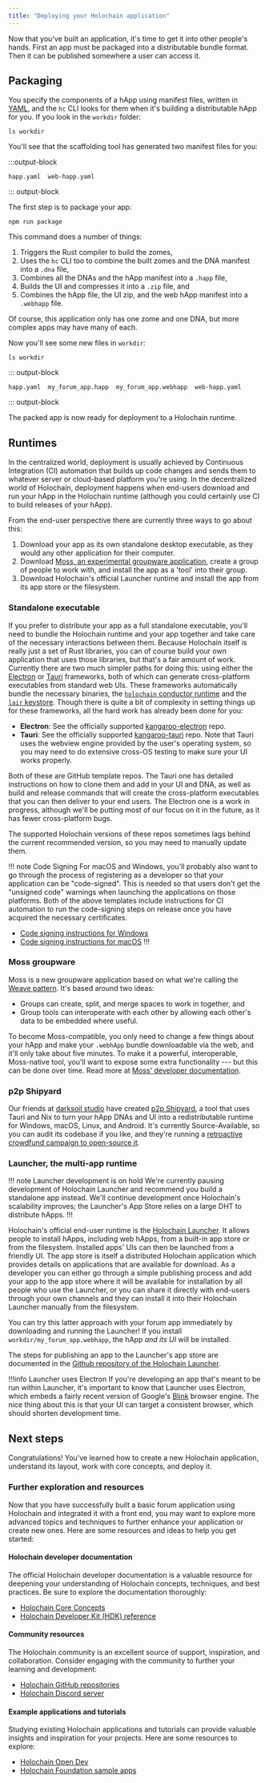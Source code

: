 ```yaml
---
title: "Deploying your Holochain application"
---
```


Now that you've built an application, it's time to get it into other people's hands. First an app must be packaged into a distributable bundle format. Then it can be published somewhere a user can access it.

## Packaging

You specify the components of a hApp using manifest files, written in [YAML](https://yaml.org/), and the `hc` CLI looks for them when it's building a distributable hApp for you. If you look in the `workdir` folder:

```shell
ls workdir
```

You'll see that the scaffolding tool has generated two manifest files for you:

:::output-block
```text
happ.yaml  web-happ.yaml
```
::: output-block

The first step is to package your app:

```shell
npm run package
```

This command does a number of things:

1. Triggers the Rust compiler to build the zomes,
2. Uses the `hc` CLI too to combine the built zomes and the DNA manifest into a `.dna` file,
3. Combines all the DNAs and the hApp manifest into a `.happ` file,
3. Builds the UI and compresses it into a `.zip` file, and
4. Combines the hApp file, the UI zip, and the web hApp manifest into a `.webhapp` file.

Of course, this application only has one zome and one DNA, but more complex apps may have many of each.

Now you'll see some new files in `workdir`:

```shell
ls workdir
```

::: output-block
```text
happ.yaml  my_forum_app.happ  my_forum_app.webhapp  web-happ.yaml
```
::: output-block

The packed app is now ready for deployment to a Holochain runtime.

## Runtimes

In the centralized world, deployment is usually achieved by Continuous Integration (CI) automation that builds up code changes and sends them to whatever server or cloud-based platform you're using. In the decentralized world of Holochain, deployment happens when end-users download and run your hApp in the Holochain runtime (although you could certainly use CI to build releases of your hApp).

From the end-user perspective there are currently three ways to go about this:

1. Download your app as its own standalone desktop executable, as they would any other application for their computer.
2. Download [Moss, an experimental groupware application](https://theweave.social), create a group of people to work with, and install the app as a 'tool' into their group.
3. Download Holochain's official Launcher runtime and install the app from its app store or the filesystem.

### Standalone executable

If you prefer to distribute your app as a full standalone executable, you'll need to bundle the Holochain runtime and your app together and take care of the necessary interactions between them. Because Holochain itself is really just a set of Rust libraries, you can of course build your own application that uses those libraries, but that's a fair amount of work. Currently there are two much simpler paths for doing this: using either the [Electron](https://www.electronjs.org/) or [Tauri](https://tauri.app/) frameworks, both of which can generate cross-platform executables from standard web UIs. These frameworks automatically bundle the necessary binaries, the [`holochain` conductor runtime](https://crates.io/crates/holochain) and the [`lair` keystore](https://crates.io/crates/lair_keystore). Though there is quite a bit of complexity in setting things up for these frameworks, all the hard work has already been done for you:

* **Electron**: See the officially supported [kangaroo-electron](https://github.com/holochain/kangaroo-electron) repo.
* **Tauri**: See the officially supported [kangaroo-tauri](https://github.com/holochain/kangaroo-tauri) repo. Note that Tauri uses the webview engine provided by the user's operating system, so you may need to do extensive cross-OS testing to make sure your UI works properly.

Both of these are GitHub template repos. The Tauri one has detailed instructions on how to clone them and add in your UI and DNA, as well as build and release commands that will create the cross-platform executables that you can then deliver to your end users. The Electron one is a work in progress, although we'll be putting most of our focus on it in the future, as it has fewer cross-platform bugs.

The supported Holochain versions of these repos sometimes lags behind the current recommended version, so you may need to manually update them.

!!! note Code Signing
For macOS and Windows, you'll probably also want to go through the process of registering as a developer so that your application can be "code-signed". This is needed so that users don't get the "unsigned code" warnings when launching the applications on those platforms. Both of the above templates include instructions for CI automation to run the code-signing steps on release once you have acquired the necessary certificates.

* [Code signing instructions for Windows](https://stackoverflow.com/questions/252226/signing-a-windows-exe-file)
* [Code signing instructions for macOS](https://support.apple.com/en-ca/guide/security/sec3ad8e6e53/web)
!!!

### Moss groupware

Moss is a new groupware application based on what we're calling the [Weave pattern](https://theweave.social). It's based around two ideas:

* Groups can create, split, and merge spaces to work in together, and
* Group tools can interoperate with each other by allowing each other's data to be embedded where useful.

To become Moss-compatible, you only need to change a few things about your hApp and make your `.webhApp` bundle downloadable via the web, and it'll only take about five minutes. To make it a powerful, interoperable, Moss-native tool, you'll want to expose some extra functionality --- but this can be done over time. Read more at [Moss' developer documentation](https://dev.theweave.social/).

### p2p Shipyard

Our friends at [darksoil studio](https://darksoil.studio) have created [p2p Shipyard](https://darksoil.studio/p2p-shipyard/), a tool that uses Tauri and Nix to turn your hApp DNAs and UI into a redistributable runtime for Windows, macOS, Linux, and Android. It's currently Source-Available, so you can audit its codebase if you like, and they're running a [retroactive crowdfund campaign to open-source it](https://darksoil.studio/p2p-shipyard/license/license.html).

### Launcher, the multi-app runtime

!!! note Launcher development is on hold
We're currently pausing development of Holochain Launcher and recommend you build a standalone app instead. We'll continue development once Holochain's scalability improves; the Launcher's App Store relies on a large DHT to distribute hApps.
!!!

Holochain's official end-user runtime is the [Holochain Launcher](https://github.com/holochain/launcher). It allows people to install hApps, including web hApps, from a built-in app store or from the filesystem. Installed apps' UIs can then be launched from a friendly UI. The app store is itself a distributed Holochain application which provides details on applications that are available for download. As a developer you can either go through a simple publishing process and add your app to the app store where it will be available for installation by all people who use the Launcher, or you can share it directly with end-users through your own channels and they can install it into their Holochain Launcher manually from the filesystem.

You can try this latter approach with your forum app immediately by downloading and running the Launcher! If you install `workdir/my_forum_app.webhapp`, the hApp _and its UI_ will be installed.

The steps for publishing an app to the Launcher's app store are documented in the [Github repository of the Holochain Launcher](https://github.com/holochain/launcher#publish-an-app-to-launchers-app-store).

!!!info Launcher uses Electron
If you're developing an app that's meant to be run within Launcher, it's important to know that Launcher uses Electron, which embeds a fairly recent version of Google's [Blink](https://www.chromium.org/blink/) browser engine. The nice thing about this is that your UI can target a consistent browser, which should shorten development time.

## Next steps

Congratulations! You've learned how to create a new Holochain application, understand its layout, work with core concepts, and deploy it.

### Further exploration and resources

Now that you have successfully built a basic forum application using Holochain and integrated it with a front end, you may want to explore more advanced topics and techniques to further enhance your application or create new ones. Here are some resources and ideas to help you get started:

#### Holochain developer documentation

The official Holochain developer documentation is a valuable resource for deepening your understanding of Holochain concepts, techniques, and best practices. Be sure to explore the documentation thoroughly:

* [Holochain Core Concepts](/concepts/1_the_basics/)
* [Holochain Developer Kit (HDK) reference](https://docs.rs/hdk/latest/hdk)

#### Community resources

The Holochain community is an excellent source of support, inspiration, and collaboration. Consider engaging with the community to further your learning and development:

* [Holochain GitHub repositories](https://github.com/holochain)
* [Holochain Discord server](https://discord.com/invite/k55DS5dmPH)

#### Example applications and tutorials

Studying existing Holochain applications and tutorials can provide valuable insights and inspiration for your projects. Here are some resources to explore:

* [Holochain Open Dev](https://github.com/holochain-open-dev)
* [Holochain Foundation sample apps](https://github.com/holochain-apps)